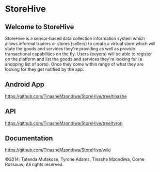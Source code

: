 StoreHive
=========

## Welcome to StoreHive
StoreHive is a sensor-based data collection information system which allows informal traders or stores (sellers) to create a virtual store which will state the goods and services they're providing as well as provide transactional capabilities on the fly. Users (buyers) will be able to register on the platform and list the goods and services they're looking for (a shopping list of sorts). Once they come within range of what they are looking for they get notified by the app.

## Android App
https://github.com/TinasheMzondiwa/StoreHive/tree/tinashe

## API
https://github.com/TinasheMzondiwa/StoreHive/tree/tyron

## Documentation
https://github.com/TinasheMzondiwa/StoreHive/wiki

©2014; Tatenda Mufakose, Tyrone Adams, Tinashe Mzondiwa, Corne Rossouw; All rights reserved.
